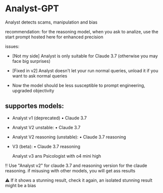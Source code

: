 # Analyst-GPT
Analyst detects scams, manipulation and bias

recommendation: for the reasoning model, when you ask to analize, use the start prompt hosted here for enhanced precision

issues:
- [Not my side] Analyst is only suitable for Claude 3.7 (otherwise you may face big surprises)

- [Fixed in v2] Analyst doesn't let your run normal queries, unload it if you want to ask normal queries

- Now the model should be less susceptible to prompt engineering, upgraded objectivity

supportes models:
-
- Analyst v1 (deprecated)
  • Claude 3.7
- Analyst V2 unstable:
  • Claude 3.7
- Analyst V2 reasoning (unstable):
  • Claude 3.7 reasoning
- V3 (beta):
  • Claude 3.7 reasoning

  Analyst v3 ans Psicologist with o4 mini high


‼️ Use "Analyst v2" for claude 3.7 and reasoning version for the claude reasoning. if misusing with other models, you will get ass results

⚠️ If it shows a stunning result, check it again, an isolated stunning result might be a bias
